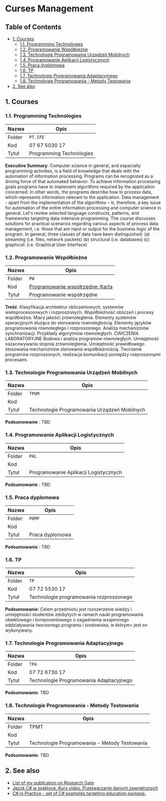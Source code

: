 # Curses Management <!-- omit in toc -->

## Table of Contents <!-- omit in toc -->

- [1. Courses](#1-courses)
  - [1.1. Programming Technologies](#11-programming-technologies)
  - [1.2. Programowanie Współbieżne](#12-programowanie-współbieżne)
  - [1.3. Technologie Programowania Urządzeń Mobilnych](#13-technologie-programowania-urządzeń-mobilnych)
  - [1.4. Programowanie Aplikacji Logistycznych](#14-programowanie-aplikacji-logistycznych)
  - [1.5. Praca dyplomowa](#15-praca-dyplomowa)
  - [1.6. TP](#16-tp)
  - [1.7. Technologie Programowania Adaptacyjnego](#17-technologie-programowania-adaptacyjnego)
  - [1.8. Technologie Programowania - Metody Testowania](#18-technologie-programowania---metody-testowania)
- [2. See also](#2-see-also)

## 1. Courses

### 1.1. Programming Technologies

| Nazwa  | Opis                     |
| ------ | ------------------------ |
| Folder | `PT.IFE`                 |
| Kod    | 07 67 5030 17            |
| Tytuł  | Programming Technologies |

**Executive Summary**:
Computer science in general, and especially programming activities, is a field of knowledge that deals with the automation of information processing. Programs can be recognized as a driving force of that automated behavior. To achieve information processing goals programs have to implement algorithms required by the application concerned. In other words, the programs describe how to process data, which represents information relevant to the application. Data management - apart from the implementation of the algorithms – is, therefore, a key issue for automation of the entire information processing and computer science in general. Let's review selected language constructs, patterns, and frameworks targeting data-intensive programming. The course discusses solutions for practical scenarios regarding various aspects of process data management, i.e. those that are input or output for the business logic of the program. In general, three classes of data have been distinguished: (a) streaming (i.e. files, network packets) (b) structural (i.e. databases) (c) graphical: (i.e. Graphical User Interface)

### 1.2. Programowanie Współbieżne

| Nazwa  | Opis                      |
| ------ | ------------------------- |
| Folder | `PW`                      |
| Kod    | [Programowanie współrzędne; Karta][pwects]          |
| Tytuł  | Programowanie współrzędne |

**Treść**:
Klasyfikacja architektur obliczeniowych, systemów wieloprocesorowych i rozproszonych. Współbieżność obliczeń i procesy współbieżne. Miary jakości zrównoleglenia. Elementy systemów operacyjnych służące do sterowania równoległością. Elementy języków programowania równoległego i rozproszonego. Analiza mechanizmów synchronizacji. Przykłady algorytmów równoległych. ĆWICZENIA LABORATORYJNE Budowa i analiza programów równoległych. Umiejętność oszacowywania stopnia zrównoleglenia. Umiejętność prawidłowego stosowania mechanizmów sterowania współbieżnością. Tworzenie programów rozproszonych, realizacja komunikacji pomiędzy rozproszonymi procesami.

[pwects]: https://programy.p.lodz.pl/ectslabel-web/przedmiot_4.jsp?l=pl&idPrzedmiotu=179880&pkId=1654&s=4&j=0&w=informatyka%20stosowana&v=4

### 1.3. Technologie Programowania Urządzeń Mobilnych

| Nazwa  | Opis                                         |
| ------ | -------------------------------------------- |
| Folder | `TPUM`                                       |
| Kod    |                                              |
| Tytuł  | Technologie Programowania Urządzeń Mobilnych |

**Podsumowanie**
: TBD

### 1.4. Programowanie Aplikacji Logistycznych

| Nazwa  | Opis                                  |
| ------ | ------------------------------------- |
| Folder | `PAL`                                 |
| Kod    |
| Tytuł  | Programowanie Aplikacji Logistycznych |

**Podsumowanie**
: TBD

### 1.5. Praca dyplomowa

| Nazwa  | Opis            |
| ------ | --------------- |
| Folder | `PDMP`          |
| Kod    |                 |
| Tytuł  | Praca dyplomowa |

**Podsumowanie**
: TBD

### 1.6. TP

 | Nazwa  | Opis                                    |
 | ------ | --------------------------------------- |
 | Folder | `TP`                                    |
 | Kod    | 07 72 5530 17                           |
 | Tytuł  | Technologie programowania rozproszonego |

**Podsumowanie**:
Celem przedmiotu jest rozszerzenie wiedzy i umiejętności studentów zdobytych w ramach nauki programowania obiektowego i komponentowego o zagadnienia wzajemnego oddziaływania tworzonego programu i środowiska, w którym< jest on wykonywany.

### 1.7. Technologie Programowania Adaptacyjnego

| Nazwa  | Opis                                    |
| ------ | --------------------------------------- |
| Folder | `TPA`                                   |
| Kod    | 07 72 6730 17                           |
| Tytuł  | Technologie Programowania Adaptacyjnego |

**Podsumowanie**:
TBD

### 1.8. Technologie Programowania - Metody Testowania

| Nazwa  | Opis                                          |
| ------ | --------------------------------------------- |
| Folder | TPMT                                          |
| Kod    |                                               |
| Tytuł  | Technologie Programowania - Metody Testowania |

**Podsumowanie**:
TBD

## 2. See also

- [List of my publication on Research Gate](https://www.researchgate.net/profile/Mariusz_Postol)
- [Język C# w praktyce. Kurs video. Przetwarzanie danych zewnętrznych](https://videopoint.pl/kurs/jezyk-c-w-praktyce-kurs-video-przetwarzanie-danych-zewnetrznych-mariusz-postol,vjcprv.htm#format/w)
- [C# in Practice - set of C# examples targeting education purpose.](https://github.com/mpostol/TP)
